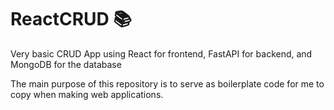 # ReactCRUD 📚
Very basic CRUD App using React for frontend, FastAPI for backend, and MongoDB for the database

The main purpose of this repository is to serve as boilerplate code for me to copy when making web applications.
